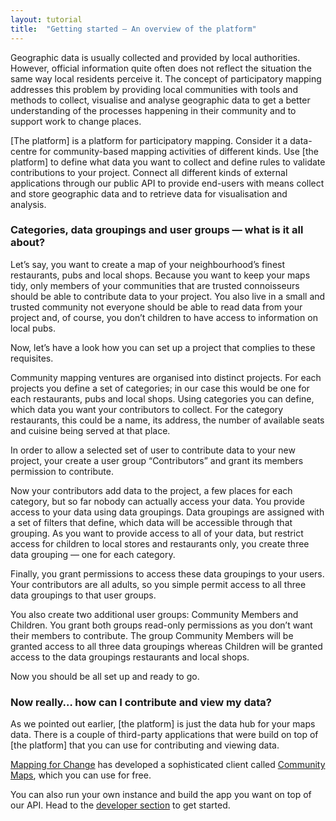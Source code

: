 ```yaml
---
layout: tutorial
title:  "Getting started — An overview of the platform"
---
```


Geographic data is usually collected and provided by local authorities. However, official information quite often does not reflect the situation the same way local residents perceive it. The concept of participatory mapping addresses this problem by providing local communities with tools and methods to collect, visualise and analyse geographic data to get a better understanding of the processes happening in their community and to support work to change places. 

[The platform] is a platform for participatory mapping. Consider it a data-centre for community-based mapping activities of different kinds. Use [the platform] to define what data you want to collect and define rules to validate contributions to your project. Connect all different kinds of external applications through our public API to provide end-users with means collect and store geographic data and to retrieve data for visualisation and analysis. 

### Categories, data groupings and user groups — what is it all about?

Let’s say, you want to create a map of your neighbourhood’s finest restaurants, pubs and local shops. Because you want to keep your maps tidy, only members of your communities that are trusted connoisseurs should be able to contribute data to your project. You also live in a small and trusted community not everyone should be able to read data from your project and, of course, you don’t children to have access to information on local pubs. 

Now, let’s have a look how you can set up a project that complies to these requisites. 

Community mapping ventures are organised into distinct projects. For each projects you define a set of categories; in our case this would be one for each restaurants, pubs and local shops. Using categories you can define, which data you want your contributors to collect. For the category restaurants, this could be a name, its address, the number of available seats and cuisine being served at that place. 

In order to allow a selected set of user to contribute data to your new project, your create a user group “Contributors” and grant its members permission to contribute. 

Now your contributors add data to the project, a few places for each category, but so far nobody can actually access your data. You provide access to your data using data groupings. Data groupings are assigned with a set of filters that define, which data will be accessible through that grouping. As you want to provide access to all of your data, but restrict access for children to local stores and restaurants only, you create three data grouping — one for each category.

Finally, you grant permissions to access these data groupings to your users. Your contributors are all adults, so you simple permit access to all three data groupings to that user groups. 

You also create two additional user groups: Community Members and Children. You grant both groups read-only permissions as you don’t want their members to contribute. The group Community Members will be granted access to all three data groupings whereas Children will be granted access to the data groupings restaurants and local shops. 

Now you should be all set up and ready to go.

### Now really… how can I contribute and view my data?

As we pointed out earlier, [the platform] is just the data hub for your maps data. There is a couple of third-party applications that were build on top of [the platform] that you can use for contributing and viewing data.

[Mapping for Change](http://mappingforchange.org.uk/) has developed a sophisticated client called [Community Maps](http://communitymaps.org.uk), which you can use for free. 

You can also run your own instance and build the app you want on top of our API. Head to the [developer section](../developers/) to get started.
